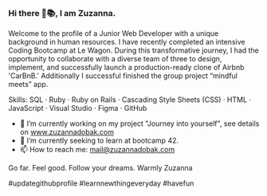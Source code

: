 ### Hi there 🚀📚, I am Zuzanna.
Welcome to the profile of a Junior Web Developer with a unique background in human resources. I have recently completed an intensive Coding Bootcamp at Le Wagon. During this transformative journey, I had the opportunity to collaborate with a diverse team of three to design, implement, and successfully launch a production-ready clone of Airbnb 'CarBnB.' Additionally I successful finished the group project “mindful meets” app.

Skills: SQL · Ruby · Ruby on Rails · Cascading Style Sheets (CSS) · HTML · JavaScript · Visual Studio · Figma · GitHub

- 🔭 I’m currently working on my project "Journey into yourself", see details on www.zuzannadobak.com
- 🌱 I’m currently seeking to learn at bootcamp 42. 
- 📫 How to reach me: mail@zuzannadobak.com

Go far. Feel good. Follow your dreams. 
Warmly 
Zuzanna 

#updategithubprofile #learnnewthingeveryday #havefun
  


<!--
**zuzannadobak/zuzannadobak** is a ✨ _special_ ✨ repository because its `README.md` (this file) appears on your GitHub profile.

### Welcome to the profile of a Junior Web Developer with a unique background in human resources. I have recently completed an intensive Coding Bootcamp at Le Wagon. During this transformative journey, I had the opportunity to collaborate with a diverse team of three to design, implement, and successfully launch a production-ready clone of Airbnb 'CarBnB.' Additionally I successful finished the group project “mindful meets” app.


- 🔭 I’m currently working on my project "Journey into yourself", see details on www.zuzannadobak.com
- 🌱 I’m currently seeking to learn at bootcamp 42. 
- 📫 How to reach me: mail@zuzannadobak.com
- ⚡ Fun fact: ...
-->
